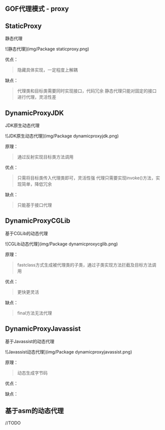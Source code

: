 ## GOF代理模式 - proxy


## StaticProxy
静态代理

![静态代理](img/Package staticproxy.png)

优点：
> 隐藏具体实现，一定程度上解耦

缺点：
> 代理类和目标类需要同时实现接口，代码冗余
> 静态代理只能对固定的接口进行代理，灵活性差

## DynamicProxyJDK
JDK原生动态代理

![JDK原生动态代理](img/Package dynamicproxyjdk.png)

原理：
>通过反射实现目标类方法调用

优点：
> 只需将目标类传入代理类即可，灵活性强
> 代理只需要实现invoke()方法，实现简单，降低冗余

缺点：
> 只能基于接口代理

## DynamicProxyCGLib
基于CGLib的动态代理

![CGLib动态代理](img/Package dynamicproxycglib.png)

原理：
> fastclass方式生成被代理类的子类，通过子类实现方法拦截及目标方法调用

优点：
> 更快更灵活

缺点：
> final方法无法代理

## DynamicProxyJavassist
基于Javassist的动态代理

![Javassist动态代理](img/Package dynamicproxyjavassist.png)

原理：
> 动态生成字节码

优点：
>

缺点：
>

## 基于asm的动态代理

//TODO